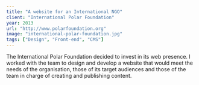 ```yaml
---
title: "A website for an International NGO"
client: "International Polar Foundation"
year: 2013
url: "http://www.polarfoundation.org"
image: "international-polar-foundation.jpg"
tags: ["Design", "Front-end", "CMS"]
---
```


The International Polar Foundation decided to invest in its web presence. I worked with the team to design and develop a website that would meet the needs of the organisation, those of its target audiences and those of the team in charge of creating and publishing content.
